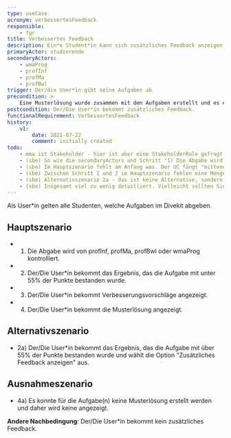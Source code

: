 ```yaml
---
type: useCase
acronym: verbessertesFeedback
responsible: 
    - fgr
title: Verbessertes Feedback
description: Ein*e Student*in kann sich zusätzliches Feedback anzeigen lassen.
primaryActor: studierende
secondaryActors:
    - wmaProg
    - profInf
    - profMa
    - profBwl
trigger: Der/die User*in gibt seine Aufgaben ab
precondition: > 
    Eine Musterlösung wurde zusammen mit den Aufgaben erstellt und es existiert für korrigierte Abgaben eine Option "Zusätzliches Feedback anzeigen".
postcondition: Der/Die User*in bekommt zusätzliches Feedback.
functionalRequirement: VerbessertesFeedback
history:
    v1:
        date: 2021-07-22
        comment: initially created
todo: 
    - mma ist Stakeholder - hier ist aber eine StakeholderRole gefragt (sbe)
    - (sbe) So wie die secondaryActors und Schritt "1) Die Abgabe wird von profInf, profMa, profBwl oder wmaProg kontrolliert." formuliert ist, sind alle 4 involviert und zufällig übernimmt einer von denen dann den Schritt. Gemeint ist aber vermutlich die generische "Lehrende" Rolle. 
    - (sbe) Im Hauptszenario fehlt am Anfang was. Der UC fängt "mittendrin" an.
    - (sbe) Zwischen Schritt 1 und 2 im Hauptszenario fehlen eine Menge Schritte. Dito zwischen den anderen Schritten
    - (sbe) Alternativszenario 2a - das ist keine Alternative, sondern eher eine Ausweitung (Extension) des UC.
    - (sbe) Insgesamt viel zu wenig detailliert. Vielleicht sollten Sie nur einen Teil modellieren, den dann aber so detailliert, dass man daraus Software machen kann - das ist der Anspruch. 
---
```


Als User*in gelten alle Studenten, welche Aufgaben im Divekit abgeben.

## Hauptszenario

* 1) Die Abgabe wird von profInf, profMa, profBwl oder wmaProg kontrolliert.
* 2) Der/Die User*in bekommt das Ergebnis, das die Aufgabe mit unter 55% der Punkte bestanden wurde.
* 3) Der/Die User*in bekommt Verbesserungsvorschläge angezeigt.
* 4) Der/Die User*in bekommt die Musterlösung angezeigt.

## Alternativszenario

* 2a) Der/Die User*in bekommt das Ergebnis, das die Aufgabe mit über 55% der Punkte bestanden wurde und wählt die Option "Zusätzliches Feedback anzeigen" aus.

## Ausnahmeszenario 

* 4a) Es konnte für die Aufgabe(n) keine Musterlösung erstellt werden und daher wird keine angezeigt.


**Andere Nachbedingung**: Der/Die User*in bekommt kein zusätzliches Feedback.


